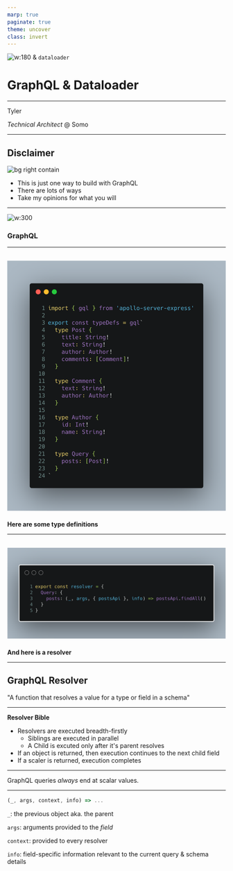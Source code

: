 ```yaml
---
marp: true
paginate: true
theme: uncover
class: invert
---
```

<!--
****WELCOME****

Welcome. Thanks everyone for coming to this CharlestonJS Meetup. I hope everyone got along okay with parking.

Yea, this talk is about GraphQL and more specifically a library you may have heard about or used called Dataloader.

- Ask for hands on who has used GraphQL
- Ask for hands on who has used Dataloader

- Ask for hands on who has used Promises (Okay, then this will be easy)

I'll first give a brief refresher on GraphQL, specifically how resolvers work, arrive at some use cases for Dataloader, and then incorporate Dataloader into a GraphQL server (may the demo gods be with us)
-->
![w:180](https://upload.wikimedia.org/wikipedia/commons/thumb/1/17/GraphQL_Logo.svg/2000px-GraphQL_Logo.svg.png)
&
`dataloader`
# **GraphQL & Dataloader**
---









<!--
***INTRO***

So first brief introduction. My name is Tyler Hall. I might one of the few Charleston Natives. I'm part of the Somo Charleston Development team as a Technical Architect where we build loads of GraphQL services using tools like:

- Node
- TypeScript
- The Apollo Suite

Also a disclaimer.
-->
Tyler

*Technical Architect* @ Somo

---






<!-- And some quick disclaimers. There are lots of ways to build with and use GraphQL. This is just one way to do it. These are my opinions, so do what you will with them. Enough of that, let's move on. -->
## **Disclaimer**
![bg right contain](https://i.imgflip.com/1yxiot.jpg)

- This is just one way to build with GraphQL
- There are lots of ways
- Take my opinions for what you will

---









<!--
***GraphQL Intro***

So GraphQL a brief refresher. GraphQL is tool that we can use to build clear, declarative APIs for fetching data. We do this by defining a set of Type Definitions, and then a set of resolvers to fulfill requests for those types.
-->
![w:300](https://upload.wikimedia.org/wikipedia/commons/thumb/1/17/GraphQL_Logo.svg/2000px-GraphQL_Logo.svg.png)

### **GraphQL**
---








<!--
***TYPEDEFS***

Here's what some typeDefs in JavaScript look like
-->
![bg right contain](./img/typeDefs.png)
---

**Here are some type definitions**

---








<!--
***RESOLVERS***

And here's what a resolver might look like
-->
![bg left:66% contain](./img/resolver.png)
---

**And here is a resolver**

---







<!--
Let's focus on the resolver. How does GraphQL define a resolver?
-->

## **GraphQL Resolver** ##

"A function that resolves a value for a type or field in a schema"

---








<!--
Resolvers are executed by the GraphQL runtime, following a small set of rules
-->
**Resolver Bible**

- Resolvers are executed breadth-firstly
  - Siblings are executed in parallel
  - A Child is excuted only after it's parent resolves
- If an object is returned, then execution continues to the next child field
- If a scaler is returned, execution completes

---
<!-- The important thing to intuit from this is that GraphQL queries always end at scalar values -->
GraphQL queries _always_ end at scalar values.








---
<!--
Every resolver receives these 4 arguments:
-->
```javascript
(_, args, context, info) => ...
```
`_`: the previous object aka. the parent

`args`: arguments provided to the _field_

`context`: provided to every resolver

`info`: field-specific information relevant to the current query & schema details
